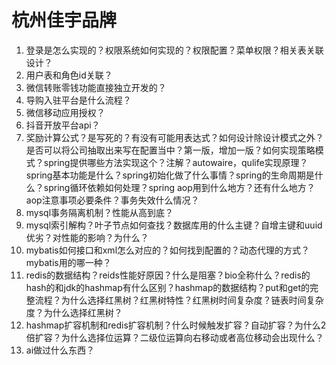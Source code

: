 # 杭州佳宇品牌

1. 登录是怎么实现的？权限系统如何实现的？权限配置？菜单权限？相关表关联设计？
2. 用户表和角色id关联？
3. 微信转账零钱功能直接独立开发的？
4. 导购入驻平台是什么流程？
5. 微信移动应用授权？
6. 抖音开放平台api？
7. 奖励计算公式？是写死的？有没有可能用表达式？如何设计除设计模式之外？是否可以将公司抽取出来写在配置当中？第一版，增加一版？如何实现策略模式？spring提供哪些方法实现这个？注解？autowaire，qulife实现原理？spring基本功能是什么？spring初始化做了什么事情？spring的生命周期是什么？spring循环依赖如何处理？spring aop用到什么地方？还有什么地方？aop注意事项必要条件？事务失效什么情况？
8. mysql事务隔离机制？性能从高到底？
9. mysql索引解构？叶子节点如何查找？数据库用的什么主键？自增主键和uuid优劣？对性能的影响？为什么？
10. mybatis如何接口和xml怎么对应的？如何找到配置的？动态代理的方式？mybatis用的哪一种？
11. redis的数据结构？reids性能好原因？什么是阻塞？bio全称什么？redis的hash的和jdk的hashmap有什么区别？hashmap的数据结构？put和get的完整流程？为什么选择红黑树？红黑树特性？红黑树时间复杂度？链表时间复杂度？为什么选择红黑树？
12. hashmap扩容机制和redis扩容机制？什么时候触发扩容？自动扩容？为什么2倍扩容？为什么选择位运算？二级位运算向右移动或者高位移动会出现什么？
13. ai做过什么东西？